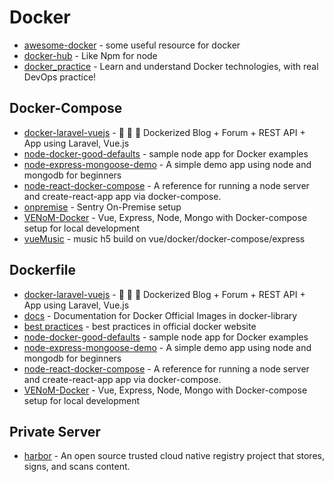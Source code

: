 # Docker

- [awesome-docker](https://github.com/veggiemonk/awesome-docker) - some useful resource for docker
- [docker-hub](https://hub.docker.com/) - Like Npm for node
- [docker_practice](https://github.com/yeasy/docker_practice) - Learn and understand Docker technologies, with real DevOps practice!


## Docker-Compose

- [docker-laravel-vuejs](https://github.com/gliterd/docker-laravel-vuejs) - <g-emoji class="g-emoji" alias="star2" fallback-src="https://github.githubassets.com/images/icons/emoji/unicode/1f31f.png">🌟</g-emoji> <g-emoji class="g-emoji" alias="dart" fallback-src="https://github.githubassets.com/images/icons/emoji/unicode/1f3af.png">🎯</g-emoji> <g-emoji class="g-emoji" alias="newspaper" fallback-src="https://github.githubassets.com/images/icons/emoji/unicode/1f4f0.png">📰</g-emoji> Dockerized Blog + Forum + REST API + App using Laravel, Vue.js
- [node-docker-good-defaults](https://github.com/BretFisher/node-docker-good-defaults) - sample node app for Docker examples
- [node-express-mongoose-demo](https://github.com/madhums/node-express-mongoose-demo) - A simple demo app using node and mongodb for beginners
- [node-react-docker-compose](https://github.com/mrcoles/node-react-docker-compose) - A reference for running a node server and create-react-app app via docker-compose.
- [onpremise](https://github.com/getsentry/onpremise) - Sentry On-Premise setup
- [VENoM-Docker](https://github.com/jamesaud/VENoM-Docker) - Vue, Express, Node, Mongo with Docker-compose setup for local development
- [vueMusic](https://github.com/xieyezi/vueMusic) - music h5 build on vue/docker/docker-compose/express

## Dockerfile

- [docker-laravel-vuejs](https://github.com/gliterd/docker-laravel-vuejs) - <g-emoji class="g-emoji" alias="star2" fallback-src="https://github.githubassets.com/images/icons/emoji/unicode/1f31f.png">🌟</g-emoji> <g-emoji class="g-emoji" alias="dart" fallback-src="https://github.githubassets.com/images/icons/emoji/unicode/1f3af.png">🎯</g-emoji> <g-emoji class="g-emoji" alias="newspaper" fallback-src="https://github.githubassets.com/images/icons/emoji/unicode/1f4f0.png">📰</g-emoji> Dockerized Blog + Forum + REST API + App using Laravel, Vue.js
- [docs](https://github.com/docker-library/docs) - Documentation for Docker Official Images in docker-library
- [best practices](https://docs.docker.com/develop/develop-images/dockerfile_best-practices/) - best practices in official docker website
- [node-docker-good-defaults](https://github.com/BretFisher/node-docker-good-defaults) - sample node app for Docker examples
- [node-express-mongoose-demo](https://github.com/madhums/node-express-mongoose-demo) - A simple demo app using node and mongodb for beginners
- [node-react-docker-compose](https://github.com/mrcoles/node-react-docker-compose) - A reference for running a node server and create-react-app app via docker-compose.
- [VENoM-Docker](https://github.com/jamesaud/VENoM-Docker) - Vue, Express, Node, Mongo with Docker-compose setup for local development

## Private Server

- [harbor](https://github.com/goharbor/harbor) - An open source trusted cloud native registry project that stores, signs, and scans content.

